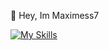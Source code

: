 👋 Hey, Im Maximess7

[![My Skills](https://skillicons.dev/icons?i=discord,bots,discordjs,ai,js,html,css,mongodb,c,cs,cpp)](https://skillicons.dev)
